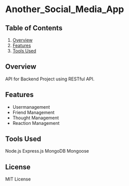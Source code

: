 # Another_Social_Media_App

## Table of Contents

1. [Overview](#overview)
2. [Features](#features)
3. [Tools Used](#tools-used)

## Overview
API for Backend Project using RESTful API.

## Features
- Usermanagement
- Friend Management
- Thought Management
- Reaction Management

## Tools Used
Node.js
Express.js
MongoDB
Mongoose

## License
MIT License